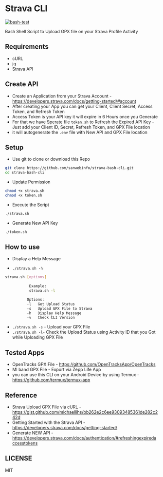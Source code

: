 # Strava CLI

[![bash-test](https://github.com/sanwebinfo/strava-bash-cli/actions/workflows/test.yml/badge.svg)](https://github.com/sanwebinfo/strava-bash-cli/actions/workflows/test.yml)  

Bash Shell Script to Upload GPX file on your Strava Profile Activity  

## Requirements

- cURL
- jq
- Strava API

## Create API

- Create an Application from your Strava Account - <https://developers.strava.com/docs/getting-started/#account>
- After creating your App you can get your Client, Client Secret, Access Token, and Refresh Token
- Access Token is your API key it will expire in 6 Hours once you Generate
- For that we have Sperate file `token.sh` to Refresh the Expired API Key - Just add your Client ID, Secret, Refresh Token, and GPX File location
- it will autogenerate the `.env` file with New API and GPX File location

## Setup

- Use git to clone or download this Repo

```sh
git clone https://github.com/sanwebinfo/strava-bash-cli.git
cd strava-bash-cli
```

- Update Permission

```sh
chmod +x strava.sh
chmod +x token.sh
```

- Execute the Script

```sh
./strava.sh
```

- Generate New API Key

```sh
./token.sh
```

## How to use

- Display a Help Message

- `./strava.sh -h`

```sh
strava.sh [options]
        
           Example:
           strava.sh -l

          Options:
          -l   Get Upload Status
          -s   Upload GPX File to Strava
          -h   Display Help Message
          -v   Check CLI Version
```

- `./strava.sh -s` - Upload your GPX File
- `./strava.sh -l`- Check the Upload Status using Activity ID that you Got while Uploading GPX File

## Tested Apps

- OpenTracks GPX File - <https://github.com/OpenTracksApp/OpenTracks>
- MI band GPX File - Export via Zepp Life App
- you can use this CLI on your Android Device by using Termux - <https://github.com/termux/termux-app>

## Reference

- Strava Upload GPX File via cURL - <https://gist.github.com/michaellihs/bb262e2c6ee93093485361de282c242d>
- Getting Started with the Strava API - <https://developers.strava.com/docs/getting-started/>
- Generate NEW API - <https://developers.strava.com/docs/authentication/#refreshingexpiredaccesstokens>

## LICENSE

MIT
